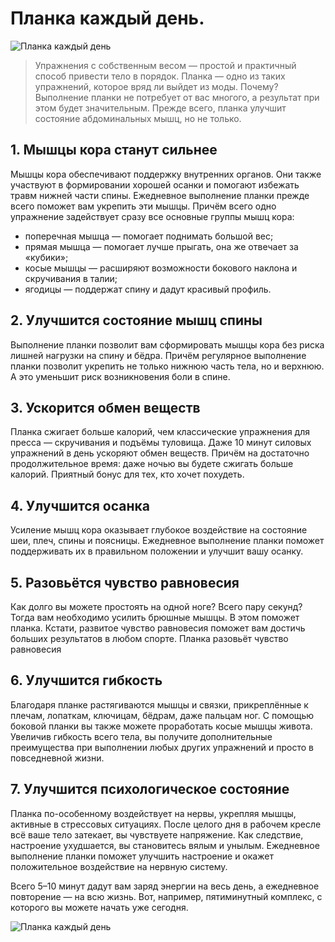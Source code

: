 # Планка каждый день.
![Планка каждый день][id1]

> Упражнения с собственным весом — простой и практичный способ привести тело в порядок. Планка — одно из таких упражнений, которое вряд ли выйдет из моды. Почему? Выполнение планки не потребует от вас многого, а результат при этом будет значительным. Прежде всего, планка улучшит состояние абдоминальных мышц, но не только.

## 1. Мышцы кора станут сильнее

Мышцы кора обеспечивают поддержку внутренних органов. Они также участвуют в формировании хорошей осанки и помогают избежать травм нижней части спины. Ежедневное выполнение планки прежде всего поможет вам укрепить эти мышцы. Причём всего одно упражнение задействует сразу все основные группы мышц кора:

- поперечная мышца — помогает поднимать большой вес;
- прямая мышца — помогает лучше прыгать, она же отвечает за «кубики»;
- косые мышцы — расширяют возможности бокового наклона и скручивания в талии;
- ягодицы — поддержат спину и дадут красивый профиль.

## 2. Улучшится состояние мышц спины

Выполнение планки позволит вам сформировать мышцы кора без риска лишней нагрузки на спину и бёдра. Причём регулярное выполнение планки позволит укрепить не только нижнюю часть тела, но и верхнюю. А это уменьшит риск возникновения боли в спине.

## 3. Ускорится обмен веществ

Планка сжигает больше калорий, чем классические упражнения для пресса — скручивания и подъёмы туловища. Даже 10 минут силовых упражнений в день ускоряют обмен веществ. Причём на достаточно продолжительное время: даже ночью вы будете сжигать больше калорий. Приятный бонус для тех, кто хочет похудеть.

## 4. Улучшится осанка

Усиление мышц кора оказывает глубокое воздействие на состояние шеи, плеч, спины и поясницы. Ежедневное выполнение планки поможет поддерживать их в правильном положении и улучшит вашу осанку.

## 5. Разовьётся чувство равновесия

Как долго вы можете простоять на одной ноге? Всего пару секунд? Тогда вам необходимо усилить брюшные мышцы. В этом поможет планка. Кстати, развитое чувство равновесия поможет вам достичь больших результатов в любом спорте.
Планка разовьёт чувство равновесия

## 6. Улучшится гибкость

Благодаря планке растягиваются мышцы и связки, прикреплённые к плечам, лопаткам, ключицам, бёдрам, даже пальцам ног. С помощью боковой планки вы также можете проработать косые мышцы живота. Увеличив гибкость всего тела, вы получите дополнительные преимущества при выполнении любых других упражнений и просто в повседневной жизни.

## 7. Улучшится психологическое состояние

Планка по-особенному воздействует на нервы, укрепляя мышцы, активные в стрессовых ситуациях. После целого дня в рабочем кресле всё ваше тело затекает, вы чувствуете напряжение. Как следствие, настроение ухудшается, вы становитесь вялым и унылым. Ежедневное выполнение планки поможет улучшить настроение и окажет положительное воздействие на нервную систему.

Всего 5–10 минут дадут вам заряд энергии на весь день, а ежедневное повторение — на всю жизнь. Вот, например, пятиминутный комплекс, с которого вы можете начать уже сегодня.

![Планка каждый день][id2]

[id1]: /images/Houseworks/Health/planka-every-day1.jpg 'Планка каждый день'
[id2]: /images/Houseworks/Health/planka-every-day2.jpg 'Планка каждый день'
